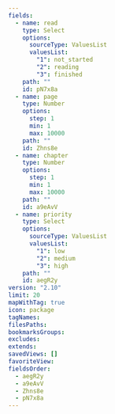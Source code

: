 ```yaml
---
fields:
  - name: read
    type: Select
    options:
      sourceType: ValuesList
      valuesList:
        "1": not_started
        "2": reading
        "3": finished
    path: ""
    id: pN7x8a
  - name: page
    type: Number
    options:
      step: 1
      min: 1
      max: 10000
    path: ""
    id: Zhns8e
  - name: chapter
    type: Number
    options:
      step: 1
      min: 1
      max: 10000
    path: ""
    id: a9eAvV
  - name: priority
    type: Select
    options:
      sourceType: ValuesList
      valuesList:
        "1": low
        "2": medium
        "3": high
    path: ""
    id: aegR2y
version: "2.10"
limit: 20
mapWithTag: true
icon: package
tagNames: 
filesPaths: 
bookmarksGroups: 
excludes: 
extends: 
savedViews: []
favoriteView: 
fieldsOrder:
  - aegR2y
  - a9eAvV
  - Zhns8e
  - pN7x8a
---
```

